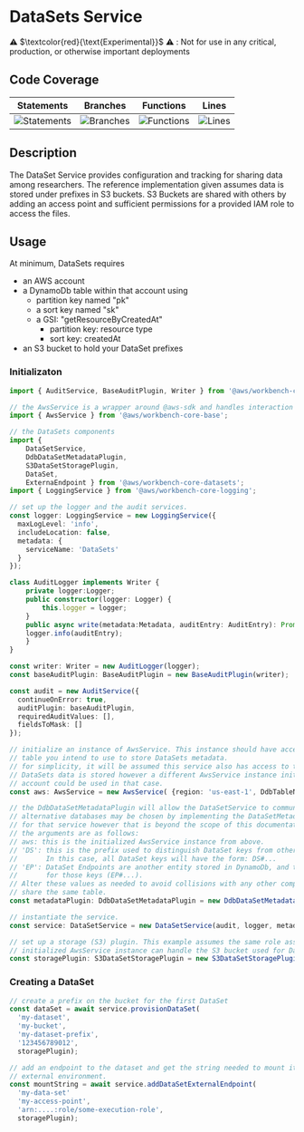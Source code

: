 
# DataSets Service

⚠️ $\textcolor{red}{\text{Experimental}}$ ⚠️ : Not for use in any critical, production, or otherwise important deployments

## Code Coverage

| Statements                  | Branches                | Functions                 | Lines             |
| --------------------------- | ----------------------- | ------------------------- | ----------------- |
| ![Statements](https://img.shields.io/badge/statements-95.52%25-brightgreen.svg?style=flat) | ![Branches](https://img.shields.io/badge/branches-96.84%25-brightgreen.svg?style=flat) | ![Functions](https://img.shields.io/badge/functions-96.4%25-brightgreen.svg?style=flat) | ![Lines](https://img.shields.io/badge/lines-95.66%25-brightgreen.svg?style=flat) |

## Description

The DataSet Service provides configuration and tracking for sharing data among researchers. The reference implementation
given assumes data is stored under prefixes in S3 buckets. S3 Buckets are shared with others by adding an access point
and sufficient permissions for a provided IAM role to access the files.

## Usage

At minimum, DataSets requires
- an AWS account
- a DynamoDb table within that account using
  - partition key named "pk"
  - a sort key named "sk"
  - a GSI: "getResourceByCreatedAt"
    - partition key: resource type
    - sort key: createdAt
- an S3 bucket to hold your DataSet prefixes

### Initializaton

```typescript
import { AuditService, BaseAuditPlugin, Writer } from '@aws/workbench-core-audit';

// the AwsService is a wrapper around @aws-sdk and handles interaction with AWS Services.
import { AwsService } from '@aws/workbench-core-base';

// the DataSets components
import {
    DataSetService,
    DdbDataSetMetadataPlugin,
    S3DataSetStoragePlugin,
    DataSet,
    ExternaEndpoint } from '@aws/workbench-core-datasets';
import { LoggingService } from '@aws/workbench-core-logging';

// set up the logger and the audit services.
const logger: LoggingService = new LoggingService({
  maxLogLevel: 'info',
  includeLocation: false,
  metadata: {
    serviceName: 'DataSets'
  }
});

class AuditLogger implements Writer {  
    private logger:Logger;  
    public constructor(logger: Logger) {  
        this.logger = logger;  
    }  
    public async write(metadata:Metadata, auditEntry: AuditEntry): Promise<void> {  
    logger.info(auditEntry);  
    }  
}

const writer: Writer = new AuditLogger(logger);  
const baseAuditPlugin: BaseAuditPlugin = new BaseAuditPlugin(writer);

const audit = new AuditService({
  continueOnError: true,
  auditPlugin: baseAuditPlugin,
  requiredAuditValues: [],
  fieldsToMask: []
});

// initialize an instance of AwsService. This instance should have access to the DynamoDb
// table you intend to use to store DataSets metadata.
// for simplicity, it will be assumed this service also has access to the S3 bucket where
// DataSets data is stored however a different AwsService instance initialized to a different
// account could be used in that case.
const aws: AwsService = new AwsService( {region: 'us-east-1', DdbTableName: 'my-datasets-table' });

// the DdbDataSetMetadataPlugin will allow the DataSetService to communicate with DynamoDb.
// alternative databases may be chosen by implementing the DataSetMetadataPlugin interface
// for that service however that is beyond the scope of this documentation.
// the arguments are as follows:
// aws: this is the initialized AwsService instance from above.
// 'DS': this is the prefix used to distinguish DataSet keys from others in the database.
//       In this case, all DataSet keys will have the form: DS#...
// 'EP': DataSet Endpoints are another entity stored in DynamoDb, and this is the prefix
//       for those keys (EP#...).
// Alter these values as needed to avoid collisions with any other components which may
// share the same table.
const metadataPlugin: DdbDataSetMetadataPlugin = new DdbDataSetMetadataPlugin(aws, 'DS', 'EP');

// instantiate the service.
const service: DataSetService = new DataSetService(audit, logger, metadataPlugin);

// set up a storage (S3) plugin. This example assumes the same role associated with the previously
// initialized AwsService instance can handle the S3 bucket used for DataSets.
const storagePlugin: S3DataSetStoragePlugin = new S3DataSetStoragePlugin(aws);
```

### Creating a DataSet

```typescript
// create a prefix on the bucket for the first DataSet
const dataSet = await service.provisionDataSet(
  'my-dataset',
  'my-bucket',
  'my-dataset-prefix',
  '123456789012',
  storagePlugin);

// add an endpoint to the dataset and get the string needed to mount it to an
// external environment.
const mountString = await service.addDataSetExternalEndpoint(
  'my-data-set'
  'my-access-point',
  'arn:....:role/some-execution-role',
  storagePlugin);
```
